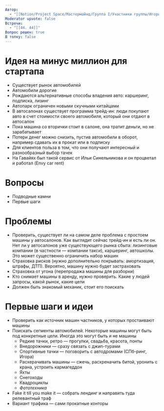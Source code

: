 ```yaml
---
Автор:
  - "[[Notion/Project Space/Мастермайнд/Группа I/Участники группы/Игорь Алексеенко/Игорь Алексеенко\\|Игорь Алексеенко]]"
Moderator upvote: false
Встречи:
  - "[[44. 44]]"
Вопрос решен: true
В топку: false
---
```

# Идея на минус миллион для стартапа

- Существует рынок автомобилей
- Автомобили дорогие
- Рождаются альтернативные способы владения авто: каршеринг, подписка, лизинг
- Автопарк ограничен новыми скучными китайцами
- В автосалонах существует программа трейд-ин: люди покупают авто в счет стоимости своего автомобиля, который они отдают в автосалон
- Пока машина со вторички стоит в салоне, она тратит деньги, но не зарабатывает
- Потери денег можно снизить, пустив автомобили в оборот, например сдавать их в прокат или в подписку
- Для клиентов польза в том, что они получают интересный и разнообразный выбор тачек
- На Гавайях был такой сервис от Ильи Синельникова и он процветал и работал (Envy car rent)

# Вопросы

- Подводные камни
- Первые шаги

# Проблемы

- Проверить, существует ли на самом деле проблема с простоем машины у автосалонов. Как выглядит сейчас трейд-ин и есть ли он. Нет ли у автосалонов уже существующего рынка сбыта: лизинговые компании (в частности — компании такси), каршеринг, автошколы. Это может существенно ограничить набор машин
- Страховка рисков (нужно дополнительно покрывать: амортизация, штрафы, ДТП). Вероятно, машину нужно будет застраховать
- Страховка от угона (перепродажа машины для разборки)
- Кто снимает машины в аренду, нужно проверить. Какие у людей запросы, какой рынок, какие цели
- Должен быть знакомый механик, стоит его поискать

# Первые шаги и идеи

- Проверить как источник машин частников, у которых простаивают машины
- Поискать сегменты автомобилей. Некоторые машины могут быть под конкретные цели. Иногда это могут быть и не машины
    - Редкие тачки, ретро — прогулки, свадьба, красота, понты
    - Внедорожники — сразу связать с джип-турами
    - Спортивные тачки — поговорить с автодромами (СПб-ринг, Игора)
    - Расхерачивать машины — сжечь, расхреначить битой, уронить с крана, устроить кармагеддон
    - Яхты
    - Снегоходы
    - Квадроциклы
    - _Фототехника_
- Fake it till you make it — собрать лендинг и направить туда релевантный траф
- Вариант трафика — сами прокатные конторы